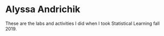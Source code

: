 # Alyssa Andrichik
These are the labs and activities I did when I took Statistical Learning fall 2019.
